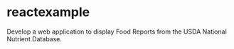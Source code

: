 # reactexample
Develop a web application to display Food Reports from the USDA National Nutrient Database.
